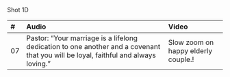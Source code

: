 Shot 1D

| # | Audio | Video |
|:---|:---|:---|
| 07 | Pastor: “Your marriage is a lifelong dedication to one another and a covenant that you will be loyal, faithful and always loving.” | Slow zoom on happy elderly couple.! |
